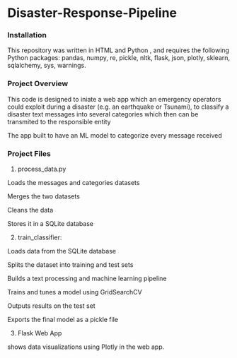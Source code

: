 # Disaster-Response-Pipeline

### Installation

This repository was written in HTML and Python , and requires the following Python packages: pandas, numpy, re, pickle, nltk, flask, json, plotly, sklearn, sqlalchemy, sys, warnings.

### Project Overview
This code is designed to iniate a web app which an emergency operators could exploit during a disaster (e.g. an earthquake or Tsunami), to classify a disaster text messages into several categories which then can be transmited to the responsible entity

The app built to have an ML model to categorize every message received

### Project Files
1. process_data.py

Loads the messages and categories datasets

Merges the two datasets

Cleans the data

Stores it in a SQLite database

2. train_classifier:

Loads data from the SQLite database

Splits the dataset into training and test sets

Builds a text processing and machine learning pipeline

Trains and tunes a model using GridSearchCV

Outputs results on the test set

Exports the final model as a pickle file

3. Flask Web App

shows data visualizations using Plotly in the web app.


